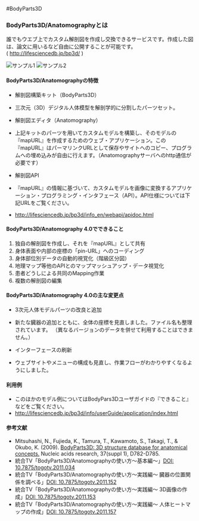 #BodyParts3D
### BodyParts3D/Anatomographyとは

誰でもウエブ上でカスタム解剖図を作成し交換できるサービスです。作成した図は、論文に用いるなど自由に公開することが可能です。  
( http://lifesciencedb.jp/bp3d/ )

![サンプル1](http://dbcls.rois.ac.jp/wp-content/uploads/2014/05/BP3D11.png)
![サンプル2](http://dbcls.rois.ac.jp/wp-content/uploads/2014/05/BP3D2.png)

#### BodyParts3D/Anatomographyの特徴

* 解剖図構築キット（BodyParts3D）

* 三次元（3D）デジタル人体模型を解剖学的に分割したパーツセット。
* 解剖図エディタ（Anatomography）

* 上記キットのパーツを用いてカスタムモデルを構築し、そのモデルの『mapURL』を作成するためのウェブ・アプリケーション。この『mapURL』はパーマリンクURLとして保存やサイトへのコピー、プログラムへの埋め込みが自由に行えます。（Anatomographyサーバへのhttp通信が必要です）
* 解剖図API

* 『mapURL』の情報に基づいて、カスタムモデルを画像に変換するアプリケーション・プログラミング・インタフェース（API）。API仕様については下記URLをご覧ください。
* http://lifesciencedb.jp/bp3d/info_en/webapi/apidoc.html

#### BodyParts3D/Anatomography 4.0でできること

1.  独自の解剖図を作成し、それを『mapURL』として共有
2.  身体表面や内部の座標の「pin-URL」へのコーディング
3.  身体部位別データの自動的視覚化（階級区分図）
4.  地理マップ等他のAPIとのマップマッシュアップ・データ視覚化
5.  患者どうしによる共同のMapping作業
6.  複数の解剖図の編集

#### BodyParts3D/Anatomography 4.0の主な変更点

* 3次元人体モデルパーツの改良と追加

* 新たな臓器の追加とともに、全体の座標を見直しました。ファイル名も整理されています。
    （異なるバージョンのデータを併せて利用することはできません。）
* インターフェースの刷新

* ウェブサイトやメニューの構成も見直し、作業フローがわかりやすくなるようにしました。

#### 利用例

* このほかのモデル例についてはBodyPars3Dユーザガイドの『できること』などをご覧ください。
* http://lifesciencedb.jp/bp3d/info/userGuide/application/index.html

#### 参考文献

* Mitsuhashi, N., Fujieda, K., Tamura, T., Kawamoto, S., Takagi, T., & Okubo, K. (2009). [BodyParts3D: 3D structure database for anatomical concepts.](http://nar.oxfordjournals.org/content/37/suppl_1/D782) Nucleic acids research, 37(suppl 1), D782-D785.
* 統合TV「BodyParts3D/Anatomographyの使い方〜基本編〜」[DOI: 10.7875/togotv.2011.034](http://doi.org/10.7875/togotv.2011.134)
* 統合TV「BodyParts3D/Anatomographyの使い方〜実践編〜 臓器の位置関係を調べる」[DOI: 10.7875/togotv.2011.152](http://doi.org/10.7875/togotv.2011.152)
* 統合TV「BodyParts3D/Anatomographyの使い方〜実践編〜 3D画像の作成」[DOI: 10.7875/togotv.2011.153](http://doi.org/10.7875/togotv.2011.153)
* 統合TV「BodyParts3D/Anatomographyの使い方〜実践編〜 人体ヒートマップの作成」[DOI: 10.7875/togotv.2011.157](http://doi.org/10.7875/togotv.2011.157)
